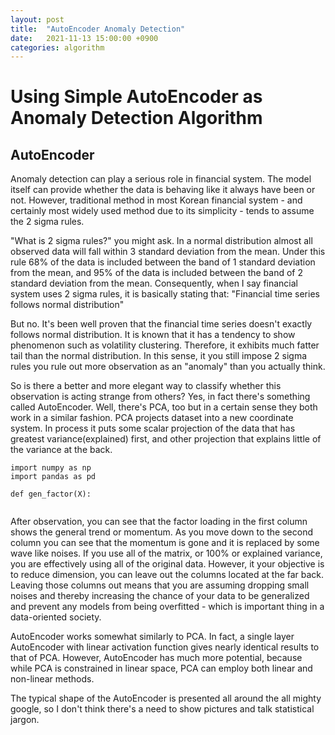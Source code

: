 ```yaml
---
layout: post
title:  "AutoEncoder Anomaly Detection"
date:   2021-11-13 15:00:00 +0900
categories: algorithm
---
```



# Using Simple AutoEncoder as Anomaly Detection Algorithm

## AutoEncoder
<p>
    Anomaly detection can play a serious role in financial system. 
    The model itself can provide whether the data is behaving like it always have been or not.
    However, traditional method in most Korean financial system - and certainly most widely used method due to its simplicity - 
    tends to assume the 2 sigma rules. 
</p>

<p>
    "What is 2 sigma rules?" you might ask.
    In a normal distribution almost all observed data will fall within 3 standard deviation from the mean.
    Under this rule 68% of the data is included between the band of 1 standard deviation from the mean,
    and 95% of the data is included between the band of 2 standard deviation from the mean. 
    Consequently, when I say financial system uses 2 sigma rules, it is basically stating that:
    "Financial time series follows normal distribution"
</p>

<p>
    But no. It's been well proven that the financial time series doesn't exactly follows normal distribution.
    It is known that it has a tendency to show phenomenon such as volatility clustering. 
    Therefore, it exhibits much fatter tail than the normal distribution. 
    In this sense, it you still impose 2 sigma rules you rule out more observation as an "anomaly" than you actually think.
</p>

<p>
    So is there a better and more elegant way to classify whether this observation is acting strange from others?
    Yes, in fact there's something called AutoEncoder. Well, there's PCA, too but in a certain sense they both work in a similar fashion.
    PCA projects dataset into a new coordinate system. 
    In process it puts some scalar projection of the data that has greatest variance(explained) first,
    and other projection that explains little of the variance at the back. 
</p>

```
import numpy as np
import pandas as pd

def gen_factor(X):    
    
```
<p>
    After observation, you can see that the factor loading in the first column shows the general trend or momentum.
    As you move down to the second column you can see that the momentum is gone and it is replaced by some wave like noises.
    If you use all of the matrix, or 100% or explained variance, you are effectively using all of the original data.
    However, it your objective is to reduce dimension, you can leave out the columns located at the far back.
    Leaving those columns out means that you are assuming dropping small noises and thereby increasing the chance of your data to be generalized and prevent any models from being overfitted
    - which is important thing in a data-oriented society. 
</p>


<p>
    AutoEncoder works somewhat similarly to PCA. In fact, a single layer AutoEncoder with linear activation function gives nearly identical results to that of PCA.
    However, AutoEncoder has much more potential, because while PCA is constrained in linear space, PCA can employ both linear and non-linear methods.
</p>

<p>
    The typical shape of the AutoEncoder is presented all around the all mighty google,
    so I don't think there's a need to show pictures and talk statistical jargon.

</p>